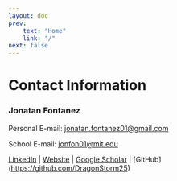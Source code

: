 ```yaml
---
layout: doc
prev: 
    text: "Home"
    link: "/"
next: false
---
```


# Contact Information

### Jonatan Fontanez

Personal E-mail: jonatan.fontanez01@gmail.com

School E-mail: jonfon01@mit.edu

[LinkedIn](https://www.linkedin.com/in/jonatan-fontanez-396154237/) | [Website](jonatanfontanez.com) | [Google Scholar](https://scholar.google.com/citations?view_op=list_works&user=1hbIMVoAAAAJ&hl=en) | [GitHub] (https://github.com/DragonStorm25)